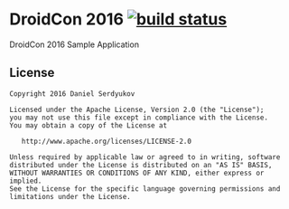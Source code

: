 # DroidCon 2016 [![build status](https://gitlab.exzogeni.com/android/droidcon2016/badges/master/build.svg)](https://gitlab.exzogeni.com/android/droidcon2016/commits/master)

DroidCon 2016 Sample Application

License
-------

    Copyright 2016 Daniel Serdyukov

    Licensed under the Apache License, Version 2.0 (the "License");
    you may not use this file except in compliance with the License.
    You may obtain a copy of the License at

       http://www.apache.org/licenses/LICENSE-2.0

    Unless required by applicable law or agreed to in writing, software
    distributed under the License is distributed on an "AS IS" BASIS,
    WITHOUT WARRANTIES OR CONDITIONS OF ANY KIND, either express or implied.
    See the License for the specific language governing permissions and
    limitations under the License.